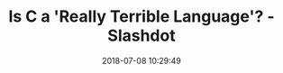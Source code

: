 ---
date: 2018-07-08 10:29:49
link:
  source: pocket
  source_url: https://getpocket.com
  text: Is C   a 'Really Terrible Language'? - Slashdot
  url: https://developers.slashdot.org/story/18/07/07/0342201/is-c-a-really-terrible-language?utm_source=slashdot&utm_medium=twitter
slug: is-c-a-really-terrible-language-slashdot
source: pocket
title: Is C   a 'Really Terrible Language'? - Slashdot
---